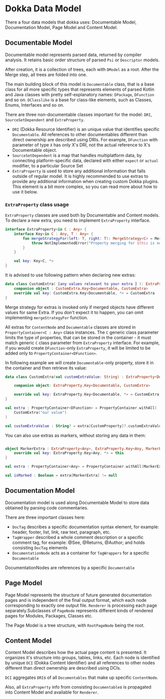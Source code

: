# Dokka Data Model

There a four data models that dokka uses: Documentable Model, Documentation Model, Page Model and Content Model.

## Documentable Model

Documentable model represents parsed data, returned by compiler analysis. It retains basic order structure of parsed `Psi` or `Descriptor` models.

After creation, it is a collection of trees, each with `DModel` as a root. After the Merge step, all trees are folded into one. 

The main building block of this model is `Documentable` class, that is a base class for all more specific types that represents elements of parsed Kotlin and Java classes with pretty self-explanatory names: `DPackage`, `DFunction` and so on. `DClasslike` is a base for class-like elements, such as Classes, Enums, Interfaces and so on.

There are three non-documentable classes important for the model: `DRI`, `SourceSetDependent` and `ExtraProperty`.

* `DRI` (Dokka Resource Identifier) is an unique value that identifies specific `Documentable`. All references to other documentables different than direct ownership are described using DRIs. For example, `DFunction` with parameter of type `X` has only X's DRI, not the actual reference to X's Documentable object.
* `SourceSetDependent` is a map that handles multiplatform data, by connecting platform-specific data, declared with either `expect` or `actual` modifier, to a particular Source Set
* `ExtraProperty` is used to store any additional information that falls outside of regular model. It is highly recommended to use extras to provide any additional information when creating custom Dokka plugins. This element is a bit more complex, so you can read more about how to use it below.

### `ExtraProperty` class usage

`ExtraProperty` classes are used both by Documentable and Content models. To declare a new extra, you need to implement `ExtraProperty` interface.

```kotlin
interface ExtraProperty<in C : Any> {
    interface Key<in C : Any, T : Any> {
        fun mergeStrategyFor(left: T, right: T): MergeStrategy<C> = MergeStrategy.Fail {
            throw NotImplementedError("Property merging for $this is not implemented")
        }
    }

    val key: Key<C, *>
}
```

It is advised to use following pattern when declaring new extras:

```kotlin
data class CustomExtra( [any values relevant to your extra ] ): ExtraProperty<Documentable> {
    companion object : CustomExtra.Key<Documentable, CustomExtra>
    override val key: CustomExtra.Key<Documentable, *> = CustomExtra
}
```
Merge strategy for extras is invoked only if merged objects have different values for same Extra. If you don't expect it to happen, you can omit implementing `mergeStrategyFor` function.

All extras for `ContentNode` and `Documentable` classes are stored in `PropertyContainer<C : Any>` class instances. The `C` generic class parameter limits the type of properties, that can be stored in the container -  it must match generic `C` class parameter from `ExtraProperty` interface. For example, if you would create `DFunction`-only `ExtraProperty`, it will be limited to be added only to `PropertyContainer<DFunction>`. 

In following example we will create `Documentable`-only property, store it in the container and then retrieve its value:

```kotlin
data class CustomExtra(val customExtraValue: String) : ExtraProperty<Documentable> {

    companion object: ExtraProperty.Key<Documentable, CustomExtra>

    override val key: ExtraProperty.Key<Documentable, *> = CustomExtra
}

val extra : PropertyContainer<DFunction> = PropertyContainer.withAll(
    CustomExtra("our value")
)

val customExtraValue : String? = extra[CustomProperty]?.customExtraValue
``` 

You can also use extras as markers, without storing any data in them:

```kotlin

object MarkerExtra : ExtraProperty<Any>, ExtraProperty.Key<Any, MarkerExtra> {
    override val key: ExtraProperty.Key<Any, *> = this
}

val extra : PropertyContainer<Any> = PropertyContainer.withAll(MarkerExtra)

val isMarked : Boolean = extra[MarkerExtra] != null

```

## Documentation Model

Documentation model is used along Documentable Model to store data obtained by parsing code commentaries.

There are three important classes here:

* `DocTag` describes a specific documentation syntax element, for example: header, footer, list, link, raw text, paragraph, etc.
* `TagWrapper` described a whole comment description or a specific comment tag, for example: @See, @Returns, @Author; and holds consisting `DocTag` elements 
* `DocumentationNode` acts as a container for `TagWrappers` for a specific `Documentable`

DocumentationNodes are references by a specific `Documentable`

## Page Model

Page Model represents the structure of future generated documentation pages and is independent of the final output format, which each node corresponding to exactly one output file. `Renderer` is processing each page separately.Subclasses of `PageNode` represents different kinds of rendered pages for Modules, Packages, Classes etc.

The Page Model is a tree structure, with `RootPageNode` being the root. 

## Content Model

Content Model describes how the actual page content is presented. It organizes it's structure into groups, tables, links, etc. Each node is identified by unique `DCI` (Dokka Content Identifier) and all references to other nodes different than direct ownership are described using DCIs.

`DCI` aggregates `DRI`s of all `Documentables` that make up specific `ContentNode`. 

Also, all `ExtraProperty` info from consisting `Documentable`s is propagated into Content Model and available for `Renderer`.

